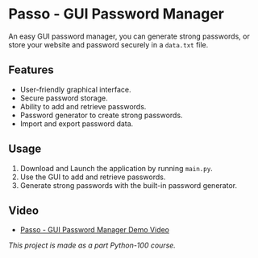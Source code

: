 # Passo - GUI Password Manager

An easy GUI password manager, you can generate strong passwords, or store your website and password securely in a `data.txt` file. 

## Features

- User-friendly graphical interface.
- Secure password storage.
- Ability to add and retrieve passwords.
- Password generator to create strong passwords.
- Import and export password data.

## Usage

1. Download and Launch the application by running `main.py`.
2. Use the GUI to add and retrieve passwords.
3. Generate strong passwords with the built-in password generator.

## Video

- [Passo - GUI Password Manager Demo Video](https://github.com/Prakhar-Verma39/python_100/assets/103757447/52e5a04d-c063-49fb-a5a9-2d44bb0a20aa)

*This project is made as a part Python-100 course.*
